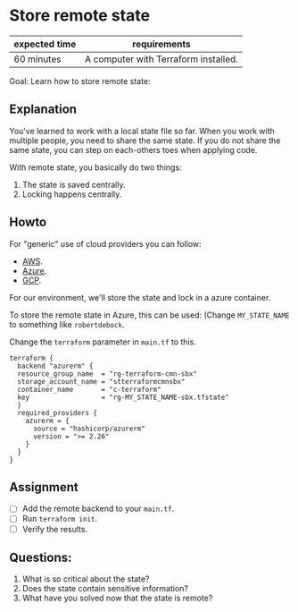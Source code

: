 # Store remote state

|expected time|requirements                                     |
|-------------|-------------------------------------------------|
| 60 minutes  | A computer with Terraform installed.            |

Goal: Learn how to store remote state:

## Explanation

You've learned to work with a local state file so far. When you work with multiple people, you need to share the same state. If you do not share the same state, you can step on each-others toes when applying code.

With remote state, you basically do two things:

1. The state is saved centrally.
2. Locking happens centrally.

## Howto

For "generic" use of cloud providers you can follow:

- [AWS](https://learn.hashicorp.com/tutorials/terraform/aws-remote?in=terraform/aws-get-started).
- [Azure](https://learn.hashicorp.com/tutorials/terraform/azure-remote?in=terraform/azure-get-started).
- [GCP](https://learn.hashicorp.com/tutorials/terraform/google-cloud-platform-outputs?in=terraform/gcp-get-started).

For our environment, we'll store the state and lock in a azure container.

To store the remote state in Azure, this can be used: (Change `MY_STATE_NAME` to something like `robertdebock`.

Change the `terraform` parameter in `main.tf` to this.

```hcl
terraform {
  backend "azurerm" {
  resource_group_name  = "rg-terraform-cmn-sbx"
  storage_account_name = "stterraformcmnsbx"
  container_name       = "c-terraform"
  key                  = "rg-MY_STATE_NAME-sbx.tfstate"
  }
  required_providers {
    azurerm = {
      source = "hashicorp/azurerm"
      version = ">= 2.26"
    }
  }
}
```

## Assignment

- [ ] Add the remote backend to your `main.tf`.
- [ ] Run `terraform init`.
- [ ] Verify the results.

## Questions:

1. What is so critical about the state?
2. Does the state contain sensitive information?
3. What have you solved now that the state is remote?
